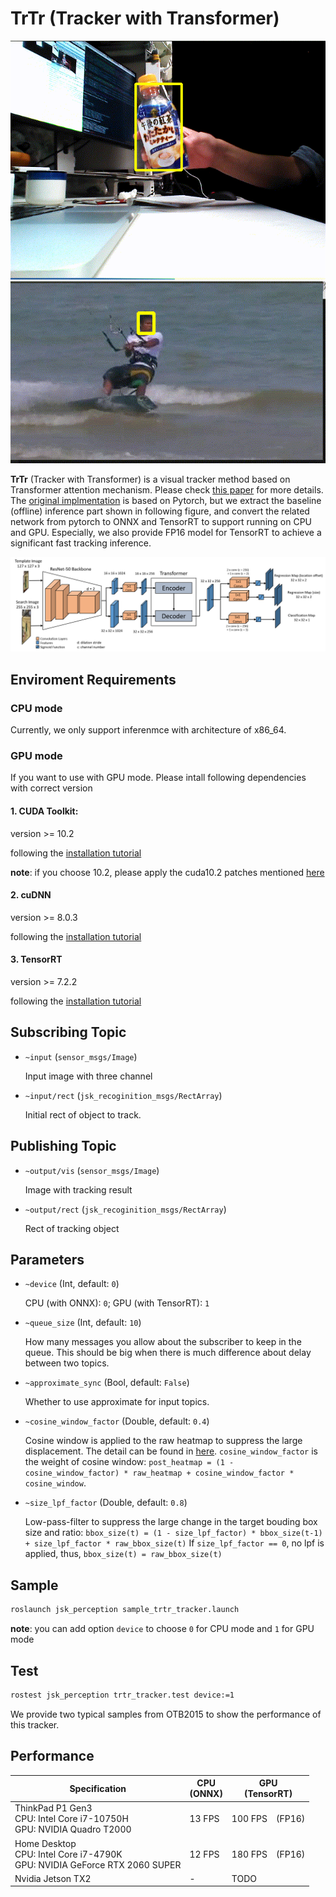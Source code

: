# TrTr (Tracker with Transformer)
![](images/trtr_petbottle_track_result.gif) ![](images/trtr_kitesurf_track_result.gif)


**TrTr** (Tracker with Transformer)  is a visual tracker method based on Transformer attention mechanism.
Please check [this paper](https://drive.google.com/file/d/1FE4l8A1GcjJgbetQr4pT5_0fkRXhHhbE/view?usp=sharing) for more details.
The [original implmentation](https://github.com/tongtybj/TrTr) is based on Pytorch, but we extract the baseline (offline) inference part shown in following figure, and convert the related network from pytorch to ONNX and TensorRT to support running on CPU and GPU.
Especially, we also provide FP16 model for TensorRT to achieve a significant fast tracking inference.

![](images/trtr_network_offline.png)

## Enviroment Requirements

### CPU mode

Currently, we only support inferenmce with architecture of x86_64.

### GPU mode

If you want to use with GPU mode. Please intall following dependencies with correct version

#### 1. CUDA Toolkit:
version >= 10.2

following the [installation tutorial](https://developer.nvidia.com/cuda-toolkit)
   
**note**: if you choose 10.2, please apply the cuda10.2 patches mentioned [here](https://developer.nvidia.com/cuda-10.2-download-archive?target_os=Linux&target_arch=x86_64&target_distro=Ubuntu&target_version=1804&target_type=deblocal)

#### 2. cuDNN
version >= 8.0.3

following the [installation tutorial](https://developer.nvidia.com/cudnn)

#### 3. TensorRT
version >= 7.2.2

following the [installation tutorial](https://developer.nvidia.com/tensorrt-getting-started)

## Subscribing Topic

* `~input` (`sensor_msgs/Image`)

  Input image with three channel

* `~input/rect` (`jsk_recoginition_msgs/RectArray`)

  Initial rect of object to track.


## Publishing Topic

* `~output/vis` (`sensor_msgs/Image`)

  Image with tracking result


* `~output/rect` (`jsk_recoginition_msgs/RectArray`)

  Rect of tracking object


## Parameters

* `~device` (Int, default: `0`)

  CPU (with ONNX): `0`; GPU (with TensorRT): `1`

* `~queue_size` (Int, default: `10`)

  How many messages you allow about the subscriber to keep in the queue.
  This should be big when there is much difference about delay between two topics.

* `~approximate_sync` (Bool, default: `False`)

  Whether to use approximate for input topics.


* `~cosine_window_factor` (Double, default: `0.4`)

  Cosine window is applied to the raw heatmap to suppress the large displacement. The detail can be found in [here](https://openaccess.thecvf.com/content_cvpr_2018/papers/Li_High_Performance_Visual_CVPR_2018_paper.pdf). `cosine_window_factor` is the weight of cosine window: `post_heatmap = (1 - cosine_window_factor) * raw_heatmap + cosine_window_factor * cosine_window`.

* `~size_lpf_factor` (Double, default: `0.8`)

  Low-pass-filter to suppress the large change in the target bouding box size and ratio: `bbox_size(t) = (1 - size_lpf_factor) * bbox_size(t-1) + size_lpf_factor * raw_bbox_size(t)`
 If `size_lpf_factor == 0`, no lpf is applied, thus, `bbox_size(t) = raw_bbox_size(t)`


## Sample

```bash
roslaunch jsk_perception sample_trtr_tracker.launch
```
**note**: you can add option `device` to choose `0` for CPU mode and `1` for GPU mode

## Test

```bash
rostest jsk_perception trtr_tracker.test device:=1
```
We provide two typical samples from OTB2015 to show the performance of this tracker.

## Performance

|  Specification |  CPU <br> (ONNX)  | GPU <br> (TensorRT)  |
| ---- | ---- | ---- |
|  ThinkPad P1 Gen3 <br> CPU: Intel Core i7-10750H <br> GPU: NVIDIA Quadro T2000  |  13 FPS  | 100 FPS　(FP16)  |
|  Home Desktop <br> CPU:  Intel Core i7-4790K <br> GPU: NVIDIA GeForce RTX 2060 SUPER  |  12 FPS  | 180 FPS　(FP16)  |
| Nvidia Jetson TX2   |  -  |  TODO  |
